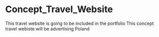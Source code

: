 # Concept_Travel_Website

This travel website is going to be included in the portfolio
This concept travel webiste will be advertising Poland
